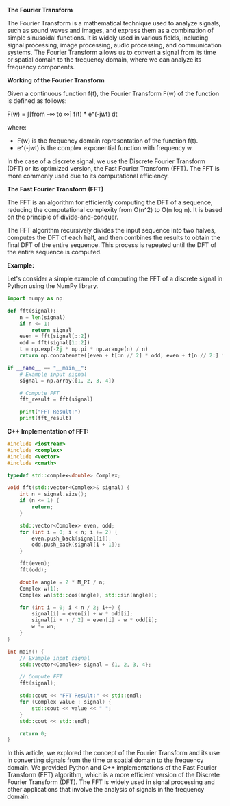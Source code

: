 **The Fourier Transform**

The Fourier Transform is a mathematical technique used to analyze signals, such as sound waves and images, and express them as a combination of simple sinusoidal functions. It is widely used in various fields, including signal processing, image processing, audio processing, and communication systems. The Fourier Transform allows us to convert a signal from its time or spatial domain to the frequency domain, where we can analyze its frequency components.

**Working of the Fourier Transform**

Given a continuous function f(t), the Fourier Transform F(w) of the function is defined as follows:

F(w) = ∫[from -∞ to ∞] f(t) * e^(-j*w*t) dt

where:
- F(w) is the frequency domain representation of the function f(t).
- e^(-j*w*t) is the complex exponential function with frequency w.

In the case of a discrete signal, we use the Discrete Fourier Transform (DFT) or its optimized version, the Fast Fourier Transform (FFT). The FFT is more commonly used due to its computational efficiency.

**The Fast Fourier Transform (FFT)**

The FFT is an algorithm for efficiently computing the DFT of a sequence, reducing the computational complexity from O(n^2) to O(n log n). It is based on the principle of divide-and-conquer.

The FFT algorithm recursively divides the input sequence into two halves, computes the DFT of each half, and then combines the results to obtain the final DFT of the entire sequence. This process is repeated until the DFT of the entire sequence is computed.

**Example:**

Let's consider a simple example of computing the FFT of a discrete signal in Python using the NumPy library.

```python
import numpy as np

def fft(signal):
    n = len(signal)
    if n <= 1:
        return signal
    even = fft(signal[::2])
    odd = fft(signal[1::2])
    t = np.exp(-2j * np.pi * np.arange(n) / n)
    return np.concatenate([even + t[:n // 2] * odd, even + t[n // 2:] * odd])

if __name__ == "__main__":
    # Example input signal
    signal = np.array([1, 2, 3, 4])

    # Compute FFT
    fft_result = fft(signal)

    print("FFT Result:")
    print(fft_result)
```

**C++ Implementation of FFT:**

```cpp
#include <iostream>
#include <complex>
#include <vector>
#include <cmath>

typedef std::complex<double> Complex;

void fft(std::vector<Complex>& signal) {
    int n = signal.size();
    if (n <= 1) {
        return;
    }

    std::vector<Complex> even, odd;
    for (int i = 0; i < n; i += 2) {
        even.push_back(signal[i]);
        odd.push_back(signal[i + 1]);
    }

    fft(even);
    fft(odd);

    double angle = 2 * M_PI / n;
    Complex w(1);
    Complex wn(std::cos(angle), std::sin(angle));

    for (int i = 0; i < n / 2; i++) {
        signal[i] = even[i] + w * odd[i];
        signal[i + n / 2] = even[i] - w * odd[i];
        w *= wn;
    }
}

int main() {
    // Example input signal
    std::vector<Complex> signal = {1, 2, 3, 4};

    // Compute FFT
    fft(signal);

    std::cout << "FFT Result:" << std::endl;
    for (Complex value : signal) {
        std::cout << value << " ";
    }
    std::cout << std::endl;

    return 0;
}
```

In this article, we explored the concept of the Fourier Transform and its use in converting signals from the time or spatial domain to the frequency domain. We provided Python and C++ implementations of the Fast Fourier Transform (FFT) algorithm, which is a more efficient version of the Discrete Fourier Transform (DFT). The FFT is widely used in signal processing and other applications that involve the analysis of signals in the frequency domain.

